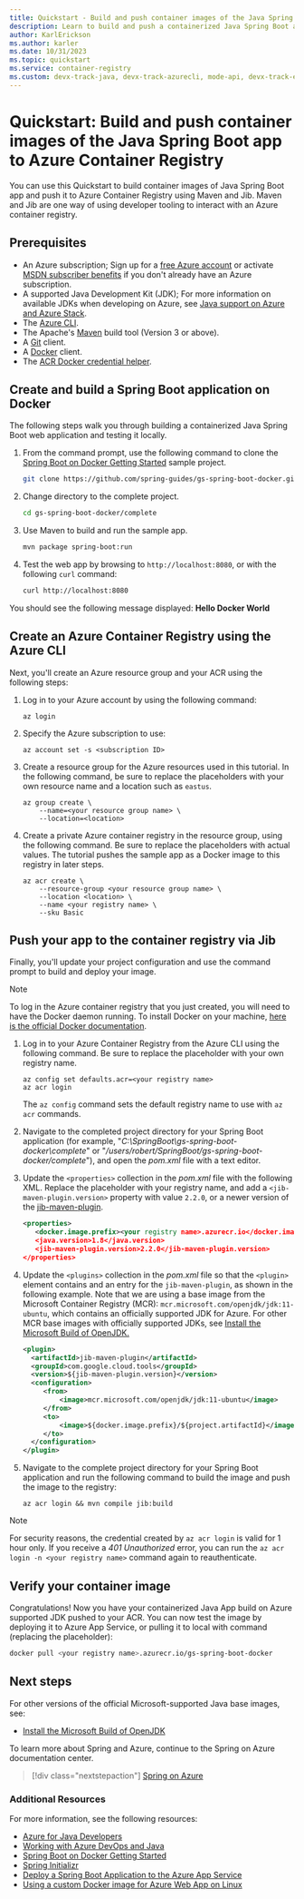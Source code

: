 ```yaml
---
title: Quickstart - Build and push container images of the Java Spring Boot App to Azure Container Registry 
description: Learn to build and push a containerized Java Spring Boot app to the Azure Container Registry using Maven and Jib plugin.
author: KarlErickson
ms.author: karler
ms.date: 10/31/2023
ms.topic: quickstart
ms.service: container-registry
ms.custom: devx-track-java, devx-track-azurecli, mode-api, devx-track-extended-java
---
```


# Quickstart: Build and push container images of the Java Spring Boot app to Azure Container Registry

You can use this Quickstart to build container images of Java Spring Boot app and push it to Azure Container Registry using Maven and Jib. Maven and Jib are one way of using developer tooling to interact with an Azure container registry.

## Prerequisites

* An Azure subscription; Sign up for a [free Azure account](https://azure.microsoft.com/pricing/free-trial) or activate [MSDN subscriber benefits](https://azure.microsoft.com/pricing/member-offers/msdn-benefits-details) if you don't already have an Azure subscription.
* A supported Java Development Kit (JDK); For more information on available JDKs when developing on Azure, see [Java support on Azure and Azure Stack](/azure/developer/java/fundamentals/java-support-on-azure).
* The [Azure CLI](/cli/azure/overview).
* The Apache's [Maven](http://maven.apache.org) build tool (Version 3 or above).
* A [Git](https://git-scm.com) client.
* A [Docker](https://www.docker.com) client.
* The [ACR Docker credential helper](https://github.com/Azure/acr-docker-credential-helper).

## Create and build a Spring Boot application on Docker

The following steps walk you through building a containerized Java Spring Boot web application and testing it locally.

1. From the command prompt, use the following command to clone the [Spring Boot on Docker Getting Started](https://github.com/spring-guides/gs-spring-boot-docker) sample project.

   ```bash
   git clone https://github.com/spring-guides/gs-spring-boot-docker.git
   ```

1. Change directory to the complete project.

   ```bash
   cd gs-spring-boot-docker/complete
   ```

1. Use Maven to build and run the sample app.

   ```bash
   mvn package spring-boot:run
   ```

1. Test the web app by browsing to `http://localhost:8080`, or with the following `curl` command:

   ```bash
   curl http://localhost:8080
   ```

You should see the following message displayed: **Hello Docker World**

## Create an Azure Container Registry using the Azure CLI

Next, you'll create an Azure resource group and your ACR using the following steps:

1. Log in to your Azure account by using the following command:

   ```azurecli
   az login
   ```

1. Specify the Azure subscription to use:

   ```azurecli
   az account set -s <subscription ID>
   ```

1. Create a resource group for the Azure resources used in this tutorial. In the following command, be sure to replace the placeholders with your own resource name and a location such as `eastus`.

   ```azurecli
   az group create \
       --name=<your resource group name> \
       --location=<location>
   ```

1. Create a private Azure container registry in the resource group, using the following command. Be sure to replace the placeholders with actual values. The tutorial pushes the sample app as a Docker image to this registry in later steps.

   ```azurecli
   az acr create \
       --resource-group <your resource group name> \
       --location <location> \
       --name <your registry name> \
       --sku Basic
   ```

## Push your app to the container registry via Jib

Finally, you'll update your project configuration and use the command prompt to build and deploy your image.

> [!NOTE]
> To log in the Azure container registry that you just created, you will need to have the Docker daemon running. To install Docker on your machine, [here is the official Docker documentation](https://docs.docker.com/install/).

1. Log in to your Azure Container Registry from the Azure CLI using the following command. Be sure to replace the placeholder with your own registry name.

   ```azurecli
   az config set defaults.acr=<your registry name>
   az acr login
   ```

   The `az config` command sets the default registry name to use with `az acr` commands.

1. Navigate to the completed project directory for your Spring Boot application (for example, "*C:\SpringBoot\gs-spring-boot-docker\complete*" or "*/users/robert/SpringBoot/gs-spring-boot-docker/complete*"), and open the *pom.xml* file with a text editor.

1. Update the `<properties>` collection in the *pom.xml* file with the following XML. Replace the placeholder with your registry name, and add a `<jib-maven-plugin.version>` property with value `2.2.0`, or a newer version of the [jib-maven-plugin](https://github.com/GoogleContainerTools/jib/tree/master/jib-maven-plugin).

   ```xml
   <properties>
      <docker.image.prefix><your registry name>.azurecr.io</docker.image.prefix>
      <java.version>1.8</java.version>
      <jib-maven-plugin.version>2.2.0</jib-maven-plugin.version>
   </properties>
   ```

1. Update the `<plugins>` collection in the *pom.xml* file so that the `<plugin>` element contains and an entry for the `jib-maven-plugin`, as shown in the following example. Note that we are using a base image from the Microsoft Container Registry (MCR): `mcr.microsoft.com/openjdk/jdk:11-ubuntu`, which contains an officially supported JDK for Azure. For other MCR base images with officially supported JDKs, see [Install the Microsoft Build of OpenJDK.](/java/openjdk/install)

   ```xml
   <plugin>
     <artifactId>jib-maven-plugin</artifactId>
     <groupId>com.google.cloud.tools</groupId>
     <version>${jib-maven-plugin.version}</version>
     <configuration>
        <from>
            <image>mcr.microsoft.com/openjdk/jdk:11-ubuntu</image>
        </from>
        <to>
            <image>${docker.image.prefix}/${project.artifactId}</image>
        </to>
     </configuration>
   </plugin>
   ```

1. Navigate to the complete project directory for your Spring Boot application and run the following command to build the image and push the image to the registry:

   ```azurecli
   az acr login && mvn compile jib:build
   ```

> [!NOTE]
>
> For security reasons, the credential created by `az acr login` is valid for 1 hour only. If you receive a *401 Unauthorized* error, you can run the `az acr login -n <your registry name>` command again to reauthenticate.

## Verify your container image

Congratulations! Now you have your containerized Java App build on Azure supported JDK pushed to your ACR. You can now test the image by deploying it to Azure App Service, or pulling it to local with command (replacing the placeholder):

```bash
docker pull <your registry name>.azurecr.io/gs-spring-boot-docker
```

## Next steps

For other versions of the official Microsoft-supported Java base images, see:

* [Install the Microsoft Build of OpenJDK](/java/openjdk/install)

To learn more about Spring and Azure, continue to the Spring on Azure documentation center.

> [!div class="nextstepaction"]
> [Spring on Azure](/azure/developer/java/spring-framework)

### Additional Resources

For more information, see the following resources:

* [Azure for Java Developers](/azure/java)
* [Working with Azure DevOps and Java](/azure/devops/pipelines/ecosystems/java)
* [Spring Boot on Docker Getting Started](https://spring.io/guides/topicals/spring-boot-docker/)
* [Spring Initializr](https://start.spring.io)
* [Deploy a Spring Boot Application to the Azure App Service](/azure/developer/java/spring-framework/deploy-spring-boot-java-app-on-linux#configure-maven-to-build-image-to-your-azure-container-registry)
* [Using a custom Docker image for Azure Web App on Linux](../app-service/tutorial-custom-container.md)
